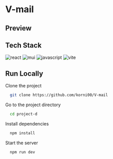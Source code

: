 # V-mail

## Preview

## Tech Stack

![react](https://img.shields.io/badge/React-20232A?style=for-the-badge&logo=react&logoColor=61DAFB)
![mui](https://img.shields.io/badge/Material%20UI-007FFF?style=for-the-badge&logo=mui&logoColor=white)
![javascript](https://img.shields.io/badge/JavaScript-323330?style=for-the-badge&logo=javascript&logoColor=F7DF1E)
![vite](https://img.shields.io/badge/Vite-B73BFE?style=for-the-badge&logo=vite&logoColor=FFD62E)

## Run Locally

Clone the project

```bash
  git clone https://github.com/korni00/V-mail
```

Go to the project directory

```bash
  cd project-d
```

Install dependencies

```bash
  npm install
```

Start the server

```bash
  npm run dev
```
